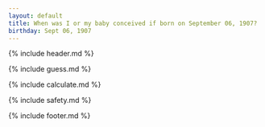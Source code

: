 ```yaml
---
layout: default
title: When was I or my baby conceived if born on September 06, 1907?
birthday: Sept 06, 1907
---
```


{% include header.md %}

{% include guess.md %}

{% include calculate.md %}

{% include safety.md %}

{% include footer.md %}



